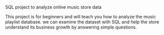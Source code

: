 SQL project to analyze online music store data

This project is for beginners and will teach you how to analyze the music playlist database. we can examine the dataset with SQL and help the store understand its business growth by answering simple questions.
